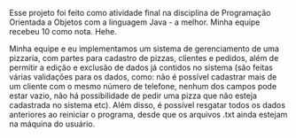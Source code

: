 Esse projeto foi feito como atividade final na disciplina de Programação Orientada a Objetos com a linguagem Java - a melhor. Minha equipe recebeu 10 como nota. Hehe.

Minha equipe e eu implementamos um sistema de gerenciamento de uma pizzaria, com partes para cadastro de pizzas, clientes e pedidos, além de permitir a edição e exclusão de dados já contidos no sistema (são feitas várias validações para os dados, como: não é possível cadastrar mais de um cliente com o mesmo número de telefone, nenhum dos campos pode estar vazio, não há possibilidade de pedir uma pizza que não esteja cadastrada no sistema etc). Além disso, é possível resgatar todos os dados anteriores ao reiniciar o programa, desde que os arquivos .txt ainda estejam na máquina do usuário.

